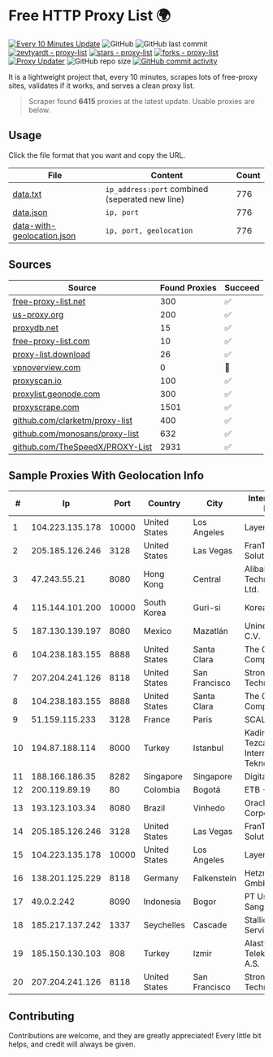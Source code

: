 
# Free HTTP Proxy List 🌍

[![Every 10 Minutes Update](https://github.com/mertguvencli/http-proxy-list/actions/workflows/main.yml/badge.svg?branch=main)](https://github.com/mertguvencli/http-proxy-list/actions/workflows/main.yml)
![GitHub](https://img.shields.io/github/license/mertguvencli/http-proxy-list)
![GitHub last commit](https://img.shields.io/github/last-commit/mertguvencli/http-proxy-list)
[![zevtyardt - proxy-list](https://img.shields.io/static/v1?label=zevtyardt&message=proxy-list&color=blue&logo=github)](https://github.com/zevtyardt/proxy-list "Go to GitHub repo")
[![stars - proxy-list](https://img.shields.io/github/stars/zevtyardt/proxy-list?style=social)](https://github.com/zevtyardt/proxy-list)
[![forks - proxy-list](https://img.shields.io/github/forks/zevtyardt/proxy-list?style=social)](https://github.com/zevtyardt/proxy-list)
[![Proxy Updater](https://github.com/zevtyardt/proxy-list/workflows/Proxy%20Updater/badge.svg)](https://github.com/zevtyardt/proxy-list/actions?query=workflow:"Proxy+Updater")
![GitHub repo size](https://img.shields.io/github/repo-size/zevtyardt/proxy-list)
[![GitHub commit activity](https://img.shields.io/github/commit-activity/m/zevtyardt/proxy-list?logo=commits)](https://github.com/zevtyardt/proxy-list/commits/main)

It is a lightweight project that, every 10 minutes, scrapes lots of free-proxy sites, validates if it works, and serves a clean proxy list.

> Scraper found **6415** proxies at the latest update. Usable proxies are below.

## Usage

Click the file format that you want and copy the URL.

|File|Content|Count|
|----|-------|-----|
|[data.txt](https://raw.githubusercontent.com/mertguvencli/http-proxy-list/main/proxy-list/data.txt)|`ip_address:port` combined (seperated new line)|776|
|[data.json](https://raw.githubusercontent.com/mertguvencli/http-proxy-list/main/proxy-list/data.json)|`ip, port`|776|
|[data-with-geolocation.json](https://raw.githubusercontent.com/mertguvencli/http-proxy-list/main/proxy-list/data-with-geolocation.json)|`ip, port, geolocation`|776|

## Sources

|Source|Found Proxies|Succeed|
|------|-------------|-------|
|[free-proxy-list.net](https://free-proxy-list.net)|300|✅|
|[us-proxy.org](https://www.us-proxy.org)|200|✅|
|[proxydb.net](http://proxydb.net)|15|✅|
|[free-proxy-list.com](https://free-proxy-list.com/?page=&port=&type%5B%5D=http&type%5B%5D=https&up_time=0&search=Search)|10|✅|
|[proxy-list.download](https://www.proxy-list.download/HTTP)|26|✅|
|[vpnoverview.com](https://vpnoverview.com/privacy/anonymous-browsing/free-proxy-servers)|0|🚫|
|[proxyscan.io](https://www.proxyscan.io)|100|✅|
|[proxylist.geonode.com](https://proxylist.geonode.com/api/proxy-list?limit=300&page=1&sort_by=lastChecked&sort_type=desc&protocols=http,https)|300|✅|
|[proxyscrape.com](https://api.proxyscrape.com/v2/?request=displayproxies&protocol=http&timeout=10000&country=all&ssl=all&anonymity=all)|1501|✅|
|[github.com/clarketm/proxy-list](https://raw.githubusercontent.com/clarketm/proxy-list/master/proxy-list-raw.txt)|400|✅|
|[github.com/monosans/proxy-list](https://raw.githubusercontent.com/monosans/proxy-list/main/proxies/http.txt)|632|✅|
|[github.com/TheSpeedX/PROXY-List](https://raw.githubusercontent.com/TheSpeedX/PROXY-List/master/http.txt)|2931|✅|


## Sample Proxies With Geolocation Info

|#|Ip|Port|Country|City|Internet Service Provider|
|-|--|----|-------|----|-------------------------|
|1|104.223.135.178|10000|United States|Los Angeles|LayerHost|
|2|205.185.126.246|3128|United States|Las Vegas|FranTech Solutions|
|3|47.243.55.21|8080|Hong Kong|Central|Alibaba (US) Technology Co., Ltd.|
|4|115.144.101.200|10000|South Korea|Guri-si|Korea Telecom|
|5|187.130.139.197|8080|Mexico|Mazatlán|Uninet S.A. de C.V.|
|6|104.238.183.155|8888|United States|Santa Clara|The Constant Company|
|7|207.204.241.126|8118|United States|San Francisco|Strong Technology|
|8|104.238.183.155|8888|United States|Santa Clara|The Constant Company|
|9|51.159.115.233|3128|France|Paris|SCALEWAY|
|10|194.87.188.114|8000|Turkey|Istanbul|Kadir Huseyin Tezcan Nosspeed Internet Teknolojileri|
|11|188.166.186.35|8282|Singapore|Singapore|DigitalOcean, LLC|
|12|200.119.89.19|80|Colombia|Bogotá|ETB - Colombia|
|13|193.123.103.34|8080|Brazil|Vinhedo|Oracle Corporation|
|14|205.185.126.246|3128|United States|Las Vegas|FranTech Solutions|
|15|104.223.135.178|10000|United States|Los Angeles|LayerHost|
|16|138.201.125.229|8118|Germany|Falkenstein|Hetzner Online GmbH|
|17|49.0.2.242|8090|Indonesia|Bogor|PT Usaha Adi Sanggoro|
|18|185.217.137.242|1337|Seychelles|Cascade|Stallion Network Services Limited|
|19|185.150.130.103|808|Turkey|Izmir|Alastyr Telekomunikasyon A.S.|
|20|207.204.241.126|8118|United States|San Francisco|Strong Technology|



## Contributing

Contributions are welcome, and they are greatly appreciated! Every
little bit helps, and credit will always be given.

